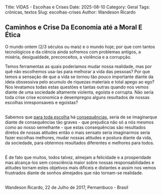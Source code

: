 Title: VIDAS - Escolhas e Crises
Date: 2025-08-10
Category: Geral
Tags: crônicas, textos
Slug: escolhas-crises
Author: Wandeson Ricardo


## Caminhos e Crise Da Economia até a Moral E Ética


O mundo ontem (2/3 séculos ou mais) e o mundo hoje; por que com tantos
tecnológicos e da ciência ainda sofremos com problemas antigos, a miséria, desigualdade, preconceitos, a violência e a corrupção.
<br/>


Temos ferramentas as quais poderiamos mudar nossa realidade, mas por quê não
escolhemos usa-las para melhorar a vida das pessoas? Por que temos a sensação
de que a vida se tornou tão pouco importante diante da ideia obssessiva
 pelo acumulo de riquezas materiais e total apego ao ego?
Nos levatamos todas estas questões e tantas outras quando nos vemos diante
de uma sociedade altamente violenta, egoísta e corrupta. Não seria toda
crise crise economica e desempregos alguns resultados de nossas escolhas
inresponsaveis e egoistas?  
<br/>

Sabemos que <u>para toda escolha</u> há <u>consequências</u>, seria de 
se imaginarque diante de consequências tão graves - que prejudica
não só a nós mesmos como ao nosso semelhante - que estas 
consequências são resultados diretos de nossas atitudes então
 o mais sensato seria imaginarmos seria fazer escolhas 
melhores, mudar nossas atitudes e postura diante da vida, da 
sociedade, para obtermos resultados diferentes e melhores para todos.  
<br/>


É de fato que muitos, todos talvez, almejam a felicidade e a prosperidade 
mas alcança-los sem consciência maior sobre nossas responsabilidades e
atitudes tornam estes objetivos mais dificeis e distantes e assim
nos vemos frustrados diante de sonhos almejados que não tornam-se realidade.  
<br/>


Wandeson Ricardo, 22 de Julho de 2017, Pernambuco - Brasil  
